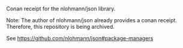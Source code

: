 Conan receipt for the nlohmann/json library.


Note: The author of nlohmann/json already provides a conan receipt. Therefore, this repository is being archived.

See https://github.com/nlohmann/json#package-managers 

